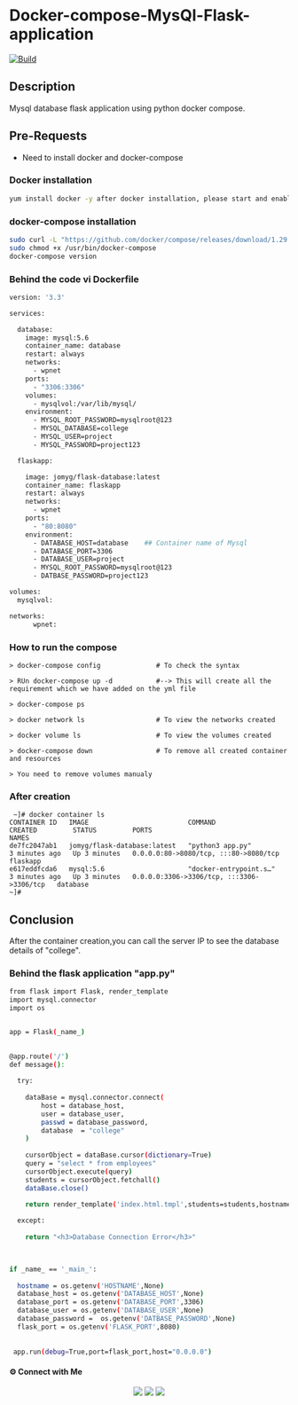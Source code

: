 # Docker-compose-MysQl-Flask-application

[![Build](https://travis-ci.org/joemccann/dillinger.svg?branch=master)](https://travis-ci.org/joemccann/dillinger)


## Description

Mysql database flask application using python docker compose.

## Pre-Requests
- Need to install docker and docker-compose

### Docker installation 

```sh
yum install docker -y after docker installation, please start and enable it
```
### docker-compose installation

```sh
sudo curl -L "https://github.com/docker/compose/releases/download/1.29.2/docker-compose-$(uname -s)-$(uname -m)" -o /usr/bin/docker-compose
sudo chmod +x /usr/bin/docker-compose
docker-compose version   
```

### Behind the code vi Dockerfile

```sh
version: '3.3'

services:

  database:
    image: mysql:5.6
    container_name: database
    restart: always
    networks:
      - wpnet
    ports:
      - "3306:3306"
    volumes:
      - mysqlvol:/var/lib/mysql/
    environment:
      - MYSQL_ROOT_PASSWORD=mysqlroot@123
      - MYSQL_DATABASE=college
      - MYSQL_USER=project
      - MYSQL_PASSWORD=project123

  flaskapp:

    image: jomyg/flask-database:latest
    container_name: flaskapp
    restart: always
    networks:
      - wpnet
    ports:
      - "80:8080"
    environment:
      - DATABASE_HOST=database    ## Container name of Mysql
      - DATABASE_PORT=3306
      - DATABASE_USER=project
      - MYSQL_ROOT_PASSWORD=mysqlroot@123
      - DATBASE_PASSWORD=project123

volumes:
  mysqlvol:

networks:
      wpnet:
```

### How to run the compose
```
> docker-compose config              # To check the syntax

> RUn docker-compose up -d           #--> This will create all the requirement which we have added on the yml file

> docker-compose ps   
           
> docker network ls                  # To view the networks created

> docker volume ls                   # To view the volumes created

> docker-compose down                # To remove all created container and resources

> You need to remove volumes manualy 
```
### After creation
```
 ~]# docker container ls
CONTAINER ID   IMAGE                         COMMAND                  CREATED         STATUS         PORTS                                       NAMES
de7fc2047ab1   jomyg/flask-database:latest   "python3 app.py"         3 minutes ago   Up 3 minutes   0.0.0.0:80->8080/tcp, :::80->8080/tcp       flaskapp
e617eddfcda6   mysql:5.6                     "docker-entrypoint.s…"   3 minutes ago   Up 3 minutes   0.0.0.0:3306->3306/tcp, :::3306->3306/tcp   database
~]#
```

## Conclusion

After the container creation,you can call the server IP to see the database details of "college".

### Behind the flask application "app.py"

```sh
from flask import Flask, render_template
import mysql.connector
import os


app = Flask(_name_)

  
@app.route('/')  
def message(): 
  
  try:
        
    dataBase = mysql.connector.connect(
        host = database_host,
        user = database_user,
        passwd = database_password,
        database  = "college"
    )
    
    cursorObject = dataBase.cursor(dictionary=True)
    query = "select * from employees"
    cursorObject.execute(query)
    students = cursorObject.fetchall() 
    dataBase.close()
    
    return render_template('index.html.tmpl',students=students,hostname=hostname)

  except:
    
    return "<h3>Database Connection Error</h3>"
     


if _name_ == '_main_': 
  
  hostname = os.getenv('HOSTNAME',None)
  database_host = os.getenv('DATABASE_HOST',None)
  database_port = os.getenv('DATABASE_PORT',3306)
  database_user = os.getenv('DATABASE_USER',None)
  database_password =  os.getenv('DATBASE_PASSWORD',None)
  flask_port = os.getenv('FLASK_PORT',8080)
  
 
 app.run(debug=True,port=flask_port,host="0.0.0.0")
```

#### ⚙️ Connect with Me

<p align="center">
<a href="mailto:jomyambattil@gmail.com"><img src="https://img.shields.io/badge/Gmail-D14836?style=for-the-badge&logo=gmail&logoColor=white"/></a>
<a href="https://www.linkedin.com/in/jomygeorge11"><img src="https://img.shields.io/badge/LinkedIn-0077B5?style=for-the-badge&logo=linkedin&logoColor=white"/></a> 
<a href="https://www.instagram.com/therealjomy"><img src="https://img.shields.io/badge/Instagram-E4405F?style=for-the-badge&logo=instagram&logoColor=white"/></a><br />
